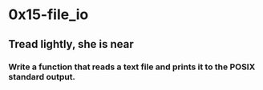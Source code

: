 # 0x15-file_io
## Tread lightly, she is near
### Write a function that reads a text file and prints it to the POSIX standard output.
